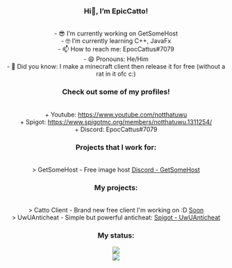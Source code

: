 
<div align="center">

### Hi👋, I’m EpicCatto!

<br>- 😎 I’m currently working on GetSomeHost
<br>- 🤓 I’m currently learning C++, JavaFx
<br>- 📫 How to reach me: EpocCattus#7079
<br>- 😄 Pronouns: He/Him
<br>- 🤔 Did you know: I make a minecraft client then release it for free (without a rat in it ofc c:)

### Check out some of my profiles!
<br>+ Youtube: https://www.youtube.com/notthatuwu
<br>+ Spigot: https://www.spigotmc.org/members/notthatuwu.1311254/
<br>+ Discord: EpocCattus#7079

### Projects that I work for:
<br>> GetSomeHost - Free image host [Discord - GetSomeHost](https://discord.gg/RhV3eQ95aT)

### My projects:
<br>> Catto Client - Brand new free client I'm working on :D [Soon](https://cattoclient.epiccatto.dev)
<br>> UwUAnticheat - Simple but powerful anticheat: [Spigot - UwUAnticheat](https://www.spigotmc.org/resources/uwu-anticheat-1-8-8-1-12-2-discontinued.92683/)

### My status:
<img src="https://discord.c99.nl/widget/theme-1/531802615202316298.png">
<br>
<img src="https://github-readme-stats.vercel.app/api?username=EpicCatto&&show_icons=true&title_color=df36d8&icon_color=bb2acf&text_color=05f0f7&bg_color=151515">
